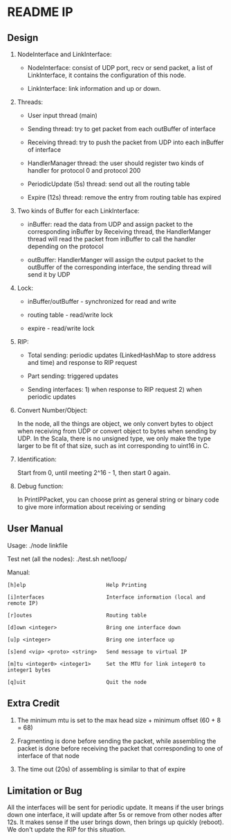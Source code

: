 README IP
=========

Design
------
1.	NodeInterface and LinkInterface:
	* NodeInterface: consist of UDP port, recv or send packet, a list of LinkInterface, it contains the configuration of this node.

	* LinkInterface: link information and up or down.

2.	Threads:
	* User input thread (main)

	* Sending thread: try to get packet from each outBuffer of interface

	* Receiving thread: try to push the packet from UDP into each inBuffer of interface
	
	* HandlerManager thread: the user should register two kinds of handler for protocol 0 and protocol 200

	* PeriodicUpdate (5s) thread: send out all the routing table

	* Expire (12s) thread: remove the entry from routing table has expired

3. 	Two kinds of Buffer for each LinkInterface:
	* inBuffer: read the data from UDP and assign packet to the corresponding inBuffer by Receiving thread, the HandlerManger thread will read the packet from inBuffer to call the handler depending on the protocol

	* outBuffer: HandlerManger will assign the output packet to the outBuffer of the corresponding interface, the sending thread will send it by UDP

4.	Lock: 
	* inBuffer/outBuffer - synchronized for read and write

	* routing table - read/write lock

	* expire - read/write lock

5.	RIP:
	* Total sending: periodic updates (LinkedHashMap to store address and time) and response to RIP request

	* Part sending: triggered updates

	* Sending interfaces: 1) when response to RIP request 2) when periodic updates

6. 	Convert Number/Object:

	In the node, all the things are object, we only convert bytes to object when receiving from UDP or convert object to bytes when sending by UDP. In the Scala, there is no unsigned type, we only make the type larger to be fit of that size, such as int corresponding to uint16 in C.

7. 	Identification:

	Start from 0, until meeting 2^16 - 1, then start 0 again.

8.	Debug function:

	In PrintIPPacket, you can choose print as general string or binary code to give more information about receiving or sending

User Manual
-----------
Usage: ./node linkfile

Test net (all the nodes): ./test.sh net/loop/

Manual:

	[h]elp							Help Printing

    [i]nterfaces					Interface information (local and remote IP)

    [r]outes						Routing table

    [d]own <integer>				Bring one interface down

    [u]p <integer>					Bring one interface up

    [s]end <vip> <proto> <string>	Send message to virtual IP

    [m]tu <integer0> <integer1> 	Set the MTU for link integer0 to integer1 bytes

    [q]uit 							Quit the node

Extra Credit
------------
1.	The minimum mtu is set to the max head size + minimum offset (60 + 8 = 68)

2.	Fragmenting is done before sending the packet, while assembling the packet is done before receiving the packet that corresponding to one of interface of that node

3.	The time out (20s) of assembling is similar to that of expire

Limitation or Bug
-----------------
All the interfaces will be sent for periodic update. It means if the user brings down one interface, it will update after 5s or remove from other nodes after 12s. It makes sense if the user brings down, then brings up quickly (reboot). We don't update the RIP for this situation.
